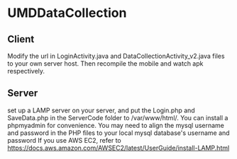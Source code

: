 # UMDDataCollection

## Client
Modify the url in LoginActivity.java and DataCollectionActivity_v2.java files to your own server host. Then recompile the mobile and watch apk respectively.

## Server
set up a LAMP server on your server, and put the Login.php and SaveData.php in the ServerCode folder to /var/www/html/. You can install a phpmyadmin for convenience. You may need to align the mysql username and password in the PHP files to your local mysql database's username and password
If you use AWS EC2, refer to https://docs.aws.amazon.com/AWSEC2/latest/UserGuide/install-LAMP.html
